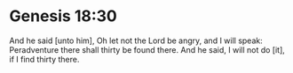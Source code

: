 # Genesis 18:30

And he said [unto him], Oh let not the Lord be angry, and I will speak: Peradventure there shall thirty be found there. And he said, I will not do [it], if I find thirty there.